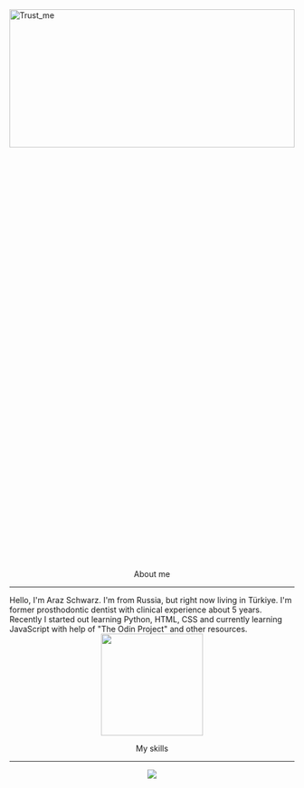 <!--
**Ailadir/Ailadir** is a ✨ _special_ ✨ repository because its `README.md` (this file) appears on your GitHub profile.

Here are some ideas to get you started:

- 🔭 I’m currently working on ...
- 🌱 I’m currently learning ...
- 👯 I’m looking to collaborate on ...
- 🤔 I’m looking for help with ...
- 💬 Ask me about ...
- 📫 How to reach me: ...
- 😄 Pronouns: ...
- ⚡ Fun fact: ...
-->
<img align="center" alt = "Trust_me" width= 100% height = 25% src = "https://media.giphy.com/media/EOmYN5kVP3W2Lyn6dx/giphy.gif">

<p style="text-align:center" font-size="25px">
 About me
</p>
<hr>
Hello, I'm Araz Schwarz. I'm from Russia, but right now living in Türkiye. I'm former prosthodontic dentist with clinical experience about 5 years. Recently I started out learning Python, HTML, CSS and currently learning JavaScript with help of "The Odin Project" and other resources.

<div align="center">   <a href="https://github.com/Ailadir">   <img height="180em" src="https://github-readme-stats.vercel.app/api?username=Ailadir&show_icons=true&theme=dracula&include_all_commits=true&count_private=true/"></a></div>

<p style="text-align:center">
 My skills
</p>
<hr>

<p align="center">
<img src="https://skillicons.dev/icons?i=git,html,css,py" />
</p>

